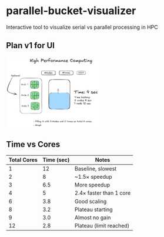 # parallel-bucket-visualizer
Interactive tool to visualize serial vs parallel processing in HPC

## Plan v1 for UI

<img src="./docs/assets/Plan1.png" width="50%">


## Time vs Cores

| Total Cores | Time (sec) | Notes                   |
| ----------- | ---------- | ----------------------- |
| 1           | 12         | Baseline, slowest       |
| 2           | 8          | ~1.5× speedup           |
| 3           | 6.5        | More speedup            |
| 4           | 5          | 2.4× faster than 1 core |
| 6           | 3.8        | Good scaling            |
| 8           | 3.2        | Plateau starting        |
| 9           | 3.0        | Almost no gain          |
| 12          | 2.8        | Plateau (limit reached) |

